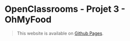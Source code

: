 # OpenClassrooms - Projet 3 - OhMyFood

> This website is available on [Github Pages](rmaloberti.github.io/remimaloberti_3_04112021/).
